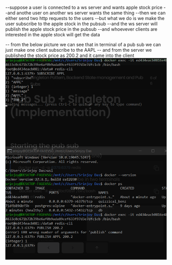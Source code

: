 --suppose a user is connected to a ws server and wants apple stock price
--and anothe user on another ws server wants the same thing 
--then we can either send two http requests to the users
--but what we do is we make the user subscribe to the apple stock in the pubsub
--and the ws server will publish the apple stock price in the pubsub
--and whoevever clients are interested in the apple stock will get the data

-- from the below picture we can see that in terminal of a pub sub we can just make one client subscribe to the AAPL
-- and from the server we published the stock price as 200.2 and it came into the client
![ss](image.png)